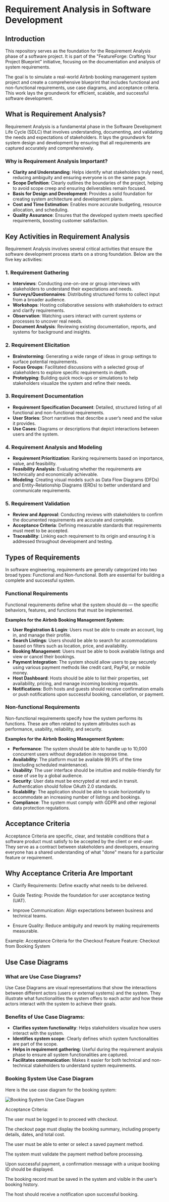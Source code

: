 # Requirement Analysis in Software Development

## Introduction

This repository serves as the foundation for the Requirement Analysis phase of a software project. It is part of the "FeatureForge: Crafting Your Project Blueprint" initiative, focusing on the documentation and analysis of system requirements.

The goal is to simulate a real-world Airbnb booking management system project and create a comprehensive blueprint that includes functional and non-functional requirements, use case diagrams, and acceptance criteria. This work lays the groundwork for efficient, scalable, and successful software development.

## What is Requirement Analysis?

Requirement Analysis is a fundamental phase in the Software Development Life Cycle (SDLC) that involves understanding, documenting, and validating the needs and expectations of stakeholders. It lays the groundwork for system design and development by ensuring that all requirements are captured accurately and comprehensively.

### Why is Requirement Analysis Important?

- **Clarity and Understanding**: Helps identify what stakeholders truly need, reducing ambiguity and ensuring everyone is on the same page.
- **Scope Definition**: Clearly outlines the boundaries of the project, helping to avoid scope creep and ensuring deliverables remain focused.
- **Basis for Design and Development**: Provides a solid foundation for creating system architecture and development plans.
- **Cost and Time Estimation**: Enables more accurate budgeting, resource allocation, and scheduling.
- **Quality Assurance**: Ensures that the developed system meets specified requirements, boosting customer satisfaction.

## Key Activities in Requirement Analysis

Requirement Analysis involves several critical activities that ensure the software development process starts on a strong foundation. Below are the five key activities:

### 1. Requirement Gathering 
- **Interviews**: Conducting one-on-one or group interviews with stakeholders to understand their expectations and needs.
- **Surveys/Questionnaires**: Distributing structured forms to collect input from a broader audience.
- **Workshops**: Hosting collaborative sessions with stakeholders to extract and clarify requirements.
- **Observation**: Watching users interact with current systems or processes to uncover real needs.
- **Document Analysis**: Reviewing existing documentation, reports, and systems for background and insights.

### 2. Requirement Elicitation 
- **Brainstorming**: Generating a wide range of ideas in group settings to surface potential requirements.
- **Focus Groups**: Facilitated discussions with a selected group of stakeholders to explore specific requirements in depth.
- **Prototyping**: Building quick mock-ups or simulations to help stakeholders visualize the system and refine their needs.

### 3. Requirement Documentation 
- **Requirement Specification Document**: Detailed, structured listing of all functional and non-functional requirements.
- **User Stories**: Short narratives that describe a user’s need and the value it provides.
- **Use Cases**: Diagrams or descriptions that depict interactions between users and the system.

### 4. Requirement Analysis and Modeling 
- **Requirement Prioritization**: Ranking requirements based on importance, value, and feasibility.
- **Feasibility Analysis**: Evaluating whether the requirements are technically and economically achievable.
- **Modeling**: Creating visual models such as Data Flow Diagrams (DFDs) and Entity-Relationship Diagrams (ERDs) to better understand and communicate requirements.

### 5. Requirement Validation 
- **Review and Approval**: Conducting reviews with stakeholders to confirm the documented requirements are accurate and complete.
- **Acceptance Criteria**: Defining measurable standards that requirements must meet to be accepted.
- **Traceability**: Linking each requirement to its origin and ensuring it is addressed throughout development and testing.

## Types of Requirements

In software engineering, requirements are generally categorized into two broad types: Functional and Non-functional. Both are essential for building a complete and successful system.

### Functional Requirements

Functional requirements define what the system should do — the specific behaviors, features, and functions that must be implemented.

**Examples for the Airbnb Booking Management System:**

- **User Registration & Login**: Users must be able to create an account, log in, and manage their profile.
- **Search Listings**: Users should be able to search for accommodations based on filters such as location, price, and availability.
- **Booking Management**: Users must be able to book available listings and view or cancel their bookings.
- **Payment Integration**: The system should allow users to pay securely using various payment methods like credit card, PayPal, or mobile money.
- **Host Dashboard**: Hosts should be able to list their properties, set availability, pricing, and manage incoming booking requests.
- **Notifications**: Both hosts and guests should receive confirmation emails or push notifications upon successful booking, cancellation, or payment.

### Non-functional Requirements

Non-functional requirements specify how the system performs its functions. These are often related to system attributes such as performance, usability, reliability, and security.

**Examples for the Airbnb Booking Management System:**

- **Performance**: The system should be able to handle up to 10,000 concurrent users without degradation in response time.
- **Availability**: The platform must be available 99.9% of the time (excluding scheduled maintenance).
- **Usability**: The user interface should be intuitive and mobile-friendly for ease of use by a global audience.
- **Security**: User data must be encrypted at rest and in transit. Authentication should follow OAuth 2.0 standards.
- **Scalability**: The application should be able to scale horizontally to accommodate an increasing number of listings and bookings.
- **Compliance**: The system must comply with GDPR and other regional data protection regulations.


## Acceptance Criteria
Acceptance Criteria are specific, clear, and testable conditions that a software product must satisfy to be accepted by the client or end-user. They serve as a contract between stakeholders and developers, ensuring everyone has a shared understanding of what "done" means for a particular feature or requirement.

## Why Acceptance Criteria Are Important
- Clarify Requirements: Define exactly what needs to be delivered.

- Guide Testing: Provide the foundation for user acceptance testing (UAT).

- Improve Communication: Align expectations between business and technical teams.

- Ensure Quality: Reduce ambiguity and rework by making requirements measurable.

Example: Acceptance Criteria for the Checkout Feature
Feature: Checkout from Booking System

## Use Case Diagrams

### What are Use Case Diagrams?

Use Case Diagrams are visual representations that show the interactions between different actors (users or external systems) and the system. They illustrate what functionalities the system offers to each actor and how these actors interact with the system to achieve their goals.

### Benefits of Use Case Diagrams:
- **Clarifies system functionality**: Helps stakeholders visualize how users interact with the system.
- **Identifies system scope**: Clearly defines which system functionalities are part of the scope.
- **Helps in requirement gathering**: Useful during the requirement analysis phase to ensure all system functionalities are captured.
- **Facilitates communication**: Makes it easier for both technical and non-technical stakeholders to understand system requirements.

### Booking System Use Case Diagram

Here is the use case diagram for the booking system:

![Booking System Use Case Diagram](alx-booking-uc.png)


Acceptance Criteria:

The user must be logged in to proceed with checkout.

The checkout page must display the booking summary, including property details, dates, and total cost.

The user must be able to enter or select a saved payment method.

The system must validate the payment method before processing.

Upon successful payment, a confirmation message with a unique booking ID should be displayed.

The booking record must be saved in the system and visible in the user’s booking history.

The host should receive a notification upon successful booking.

